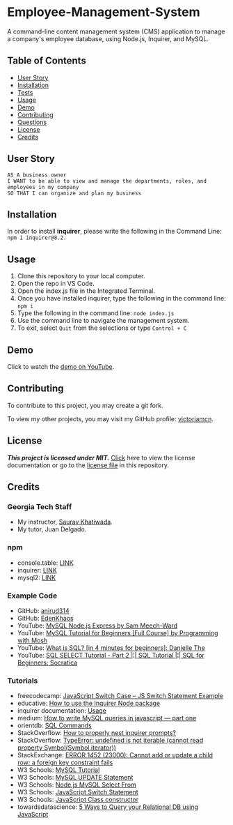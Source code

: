 # Employee-Management-System
A command-line content management system (CMS) application to manage a company's employee database, using Node.js, Inquirer, and MySQL.

## Table of Contents
- [User Story](#user-story)
- [Installation](#installation)
- [Tests](#tests)
- [Usage](#usage)
- [Demo](#demo)
- [Contributing](#contributing)
- [Questions](#questions)
- [License](#license)
- [Credits](#credits)

## User Story

```
AS A business owner
I WANT to be able to view and manage the departments, roles, and employees in my company
SO THAT I can organize and plan my business
```

## Installation

In order to install **inquirer**, please write the following in the Command Line: ```npm i inquirer@8.2.```


## Usage

1. Clone this repository to your local computer.
2. Open the repo in VS Code.
3. Open the index.js file in the Integrated Terminal.
4. Once you have installed inquirer, type the following in the command line: ```npm i```
5. Type the following in the command line: ```node index.js```
6. Use the command line to navigate the management system.
7. To exit, select ```Quit``` from the selections or type ```Control + C```

## Demo

Click to watch the [demo on YouTube]().

## Contributing

To contribute to this project, you may create a git fork.

To view my other projects, you may visit my GitHub profile: [victoriamcn](https://github.com/victoriamcn).


## License

***This project is licensed under MIT.*** [Click](https://pitt.libguides.com/openlicensing/MIT#:~:text=Users%20of%20software%20using%20an,and%20the%20X%20Windows%20System.) here to view the license documentation or go to the [license file](https://github.com/victoriamcn/Employee-Management-System/blob/main/LICENSE) in this repository.

## Credits

### Georgia Tech Staff

- My instructor, [Saurav Khatiwada](https://github.com/khatiwadasaurav).
- My tutor, Juan Delgado.

### npm
- console.table: [LINK](https://www.npmjs.com/package/console.table)
- inquirer: [LINK](https://www.npmjs.com/package/inquirer/v/8.2.4)
- mysql2: [LINK](https://www.npmjs.com/package/mysql2#first-query)

### Example Code
- GitHub: [anirud314](https://github.com/anirud314/employeeTable)
- GitHub: [EdenKhaos](https://github.com/EdenKhaos/12-mysql-employee-tracker/blob/master/server.js) 
- YouTube: [MySQL Node.js Express by Sam Meech-Ward](https://www.youtube.com/watch?v=Hej48pi_lOc)
- YouTube: [MySQL Tutorial for Beginners [Full Course] by Programming with Mosh](https://www.youtube.com/watch?v=7S_tz1z_5bA&list=PLCy9cCBpeyhK8vAF8RpcA3_MUX007O7qc&index=8&t=1525s)
- YouTube: [What is SQL? [in 4 minutes for beginners]: Danielle The](https://www.youtube.com/watch?v=27axs9dO7AE&list=PLCy9cCBpeyhK8vAF8RpcA3_MUX007O7qc&index=9) 
- YouTube: [SQL SELECT Tutorial - Part 2 |¦| SQL Tutorial |¦| SQL for Beginners: Socratica](https://www.youtube.com/watch?v=PkJKzR_sClM&list=PLi01XoE8jYojRqM4qGBF1U90Ee1Ecb5tt&index=6) 

### Tutorials
- freecodecamp: [JavaScript Switch Case – JS Switch Statement Example](https://www.freecodecamp.org/news/javascript-switch-case-js-switch-statement-example/)
- educative: [How to use the Inquirer Node package](https://www.educative.io/answers/how-to-use-the-inquirer-node-package)
- inquirer documentation: [Usage](https://python-inquirer.readthedocs.io/en/latest/usage.html#question-types)
- medium: [How to write MySQL queries in javascript — part one](https://medium.com/@Nikerys/how-to-write-mysql-queries-in-javascript-part-one-372d4d5e4da7)
- orientdb: [SQL Commands](https://orientdb.com/docs/2.2.x/Commands.html)
- StackOverflow: [How to properly nest inquirer prompts?](https://stackoverflow.com/questions/74075310/how-to-properly-nest-inquirer-prompts)
- StackOverflow: [TypeError: undefined is not iterable (cannot read property Symbol(Symbol.iterator))](https://stackoverflow.com/questions/55308778/typeerror-undefined-is-not-iterable-cannot-read-property-symbolsymbol-iterato)
- StackExchange: [ERROR 1452 (23000): Cannot add or update a child row: a foreign key constraint fails](https://dba.stackexchange.com/questions/320581/error-1452-23000-cannot-add-or-update-a-child-row-a-foreign-key-constraint-f)
- W3 Schools: [MySQL Tutorial](https://www.w3schools.com/MySQL/default.asp)
- W3 Schools: [MySQL UPDATE Statement](https://www.w3schools.com/mysql/mysql_update.asp)
- W3 Schools: [Node.js MySQL Select From](https://www.w3schools.com/nodejs/nodejs_mysql_select.asp)
- W3 Schools: [JavaScript Switch Statement](https://www.w3schools.com/js/js_switch.asp)
- W3 Schools: [JavaScript Class constructor](https://www.w3schools.com/jsref/jsref_constructor_class.asp)
- towardsdatascience: [5 Ways to Query your Relational DB using JavaScript](https://towardsdatascience.com/5-ways-to-query-your-relational-db-using-javascript-d5499711fc7d)
